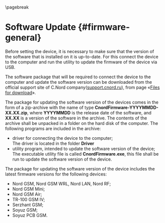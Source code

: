 \pagebreak

# Software Update {#firmware-general}

Before setting the device, it is necessary to make sure that the version of the software that is installed on it is up-to-date. For this connect the device to the computer and run the utility to update the firmware of the device via USB.

The software package that will be required to connect the device to the computer and update the software version can be downloaded from the official support site of C.Nord company([support.cnord.ru](http://support.cnord.ru)), from page «[Files for download](https://support.cnord.ru/hc/ru/articles/203372340)».

The package for updating the software version of the devices comes in the form of a zip-archive with the name of type **CnordFirmware-YYYYMMDD-XX.XX.zip**, where **YYYYMMDD** is the release date of the software, and **XX.XX** is a version of the software in the archive. The contents of the archive shall be unpacked in a folder on the hard disk of the computer. The following programs are included in the archive:

* driver for connecting the device to the computer;   
The driver is located in the folder **Driver**
* utility program, intended to update the software version of the device;   
The executable utility file is called **CnordFirmware.exe**, this file shall be run to update the software version of the device.

The package for updating the software version of the device includes the latest firmware versions for the following devices:

* Nord GSM, Nord GSM WRL, Nord LAN, Nord RF;
* Nord GSM Mini;
* Nord GSM Air;
* TR-100 GSM IV;
* Serzhant GSM;
* Soyuz GSM;
* Soyuz PCB GSM.
